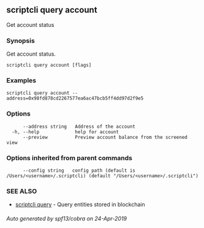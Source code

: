 ## scriptcli query account

Get account status

### Synopsis

Get account status.

```
scriptcli query account [flags]
```

### Examples

```
scriptcli query account --address=0x98fd878cd2267577ea6ac47bcb5ff4dd97d2f9e5
```

### Options

```
      --address string   Address of the account
  -h, --help             help for account
      --preview          Preview account balance from the screened view
```

### Options inherited from parent commands

```
      --config string   config path (default is /Users/<username>/.scriptcli) (default "/Users/<username>/.scriptcli")
```

### SEE ALSO

* [scriptcli query](scriptcli_query.md)	 - Query entities stored in blockchain

###### Auto generated by spf13/cobra on 24-Apr-2019
